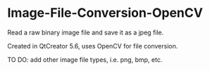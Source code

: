 # Image-File-Conversion-OpenCV
Read a raw binary image file and save it as a jpeg file.

Created in QtCreator 5.6, uses OpenCV for file conversion.

TO DO:  add other image file types, i.e. png, bmp, etc.
